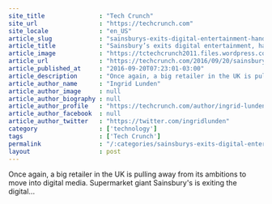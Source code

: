 ```yaml
---
site_title               : "Tech Crunch"
site_url                 : "https://techcrunch.com"
site_locale              : "en_US"
article_slug             : "sainsburys-exits-digital-entertainment-hands-over-e-book-business-to-kobo"
article_title            : "Sainsbury’s exits digital entertainment, hands over e-book business to Kobo"
article_image            : "https://tctechcrunch2011.files.wordpress.com/2016/09/screen-shot-2016-09-20-at-15-21-18.png?w=764&h=400&crop=1"
article_url              : "https://techcrunch.com/2016/09/20/sainsburys-exits-digital-entertainment-hands-over-e-book-business-to-kobo/"
article_published_at     : "2016-09-20T07:23:01-03:00"
article_description      : "Once again, a big retailer in the UK is pulling away from its ambitions to move into digital media. Supermarket giant Sainsbury's is exiting the digital..."
article_author_name      : "Ingrid Lunden"
article_author_image     : null
article_author_biography : null
article_author_profile   : "https://techcrunch.com/author/ingrid-lunden/"
article_author_facebook  : null
article_author_twitter   : "https://twitter.com/ingridlunden"
category                 : ['technology']
tags                     : ['Tech Crunch']
permalink                : "/:categories/sainsburys-exits-digital-entertainment-hands-over-e-book-business-to-kobo/"
layout                   : post
---
```


Once again, a big retailer in the UK is pulling away from its ambitions to move into digital media. Supermarket giant Sainsbury's is exiting the digital...
